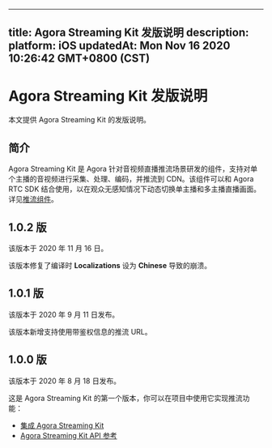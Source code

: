 
---
title: Agora Streaming Kit 发版说明
description: 
platform: iOS
updatedAt: Mon Nov 16 2020 10:26:42 GMT+0800 (CST)
---
# Agora Streaming Kit 发版说明
本文提供 Agora Streaming Kit 的发版说明。

## 简介

Agora Streaming Kit 是 Agora 针对音视频直播推流场景研发的组件，支持对单个主播的音视频进行采集、处理、编码，并推流到 CDN。该组件可以和 Agora RTC SDK 结合使用，以在观众无感知情况下动态切换单主播和多主播直播画面。详见[推流组件](../../cn/Interactive%20Broadcast/streamingkit_ios.md)。

## 1.0.2 版

该版本于 2020 年 11 月 16 日。

该版本修复了编译时 **Localizations** 设为 **Chinese** 导致的崩溃。

## 1.0.1 版

该版本于 2020 年 9 月 11 日发布。

该版本新增支持使用带鉴权信息的推流 URL。

## 1.0.0 版

该版本于 2020 年 8 月 18 日发布。

这是 Agora Streaming Kit 的第一个版本，你可以在项目中使用它实现推流功能：

- [集成 Agora Streaming Kit](../../cn/Interactive%20Broadcast/streamingkit_ios.md)
- [Agora Streaming Kit API 参考](https://docs.agora.io/cn/Interactive%20Broadcast/API%20Reference/rsk_oc/docs/headers/RTMP-Streaming-Kit-Objective-C-API-Overview.html)
